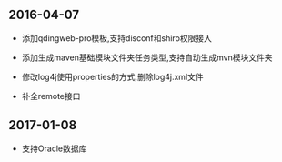 ## 2016-04-07

- 添加qdingweb-pro模板,支持disconf和shiro权限接入
- 添加生成maven基础模块文件夹任务类型,支持自动生成mvn模块文件夹
- 修改log4j使用properties的方式,删除log4j.xml文件

- 补全remote接口


## 2017-01-08
- 支持Oracle数据库
